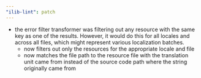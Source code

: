 ```yaml
---
"ilib-lint": patch
---
```


- the error filter transformer was filtering out any resource
  with the same key as one of the results. However, it would do
  this for all locales and across all files, which might represent
  various localization batches.
    - now filters out only the resources for the appropriate
      locale and file
    - now matches the file path to the resource file with the
      translation unit came from instead of the source code path
      where the string originally came from
